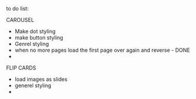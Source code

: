 to do list: 

CAROUSEL
- Make dot styling
- make button styling 
- Genrel styling
- when no more pages load the first page over again and reverse - DONE
- 

FLIP CARDS
- load images as slides 
- generel styling 
- 